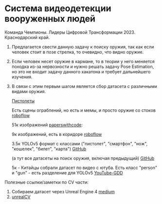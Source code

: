 # Система видеодетекции вооруженных людей
Команда Чемпионы. Лидеры Цифровой Трансформации 2023. Краснодарский край. 
1. Предлагается свести данную задачу к поиску оружия, так как если человек стоит в позе стрелка, то очевидно, что видно оружие.
2. Если человек несет оружие в кармане, то в теории у него меняется походка из-за нервозности и нужно решать задачу Pose Estimation, но это не входит задачу данного хакатона и требует дальнейшего изучения.
3. В связи с этим первым шагом является сбор датасета с различными видами оружия.
   
   [Пистолеты](https://public.roboflow.com/object-detection/pistols)
   
   Есть сцены ограблений, но есть и мемы, и просто оружие со стоков [roboflow](https://universe.roboflow.com/abm/gun-violent-detection)
   
   
   51к изображений [paperswithcode](https://paperswithcode.com/dataset/gun-detection-dataset):
   
   
   9к изображений, есть в коридоре [roboflow](https://universe.roboflow.com/gun-detection-1lttj/gun-detection-1fbbu)
   

   3.5к YOLOv5 формат с классами ("пистолет", "смартфон", "нож", "кошелек", "билет", "карта")
   [GitHub](https://github.com/ari-dasci/OD-WeaponDetection/tree/master/Weapons%20and%20similar%20handled%20objects)

   (а тут все датасеты на поиск оружия, включая предыдущий) [GitHub](https://github.com/ari-dasci/OD-WeaponDetection)

   5к - Китайцы собрали датасет по видео с ютуба. Есть класс "person" и "gun" - есть разделение для YOLOv5 [YouTube-GDD](https://github.com/UCAS-GYX/YouTube-GDD)
   


Полезные ссылки/заметки по CV части:
1. Собираем датасет через Unreal Engine 4 [medium](https://medium.com/mlearning-ai/computer-vision-with-unreal-engine-generate-rich-object-detection-data-64c613e0121f)
2. [unrealCV](http://docs.unrealcv.org/en/master/index.html)
